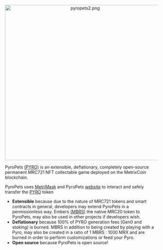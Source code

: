 <p align="center">
<img src="https://camo.githubusercontent.com/251d72c9ea30d6ac81acba97e33bb2c1997bb6430a5db5a4733b8aa8c4e18c67/68747470733a2f2f77696b692e7079726f706574732e6f72672f7079726f70657473322e706e67" alt="pyropets2.png" data-canonical-src="https://wiki.pyropets.org/pyropets2.png" width="512" height="512">
</p>

PyroPets [(PYRO)](https://wiki.pyropets.org/pyro) is an extensible, deflationary, completely open-source permanent MRC721 NFT collectable game deployed on the MetrixCoin blockchain.

PyroPets uses [MetriMask](https://wiki.pyropets.org/metrimask) and PyroPets [website](https://wiki.pyropets.org/website) to interact and safely transfer the [PYRO](https://wiki.pyropets.org/pyro) token

- **Extensible** because due to the nature of MRC721 tokens and smart contracts in general, developers may extend PyroPets in a permissionless way. Embers [(MBRS)](https://wiki.pyropets.org/mbrs) the native MRC20 token to PyroPets, may also be used in other projects if developers wish.
- **Deflationary** because 100% of PYRO generation fees (Gen0 and stoking) is burned. MBRS in addition to being created by playing with a Pyro, may also be created in a ratio of 1 MBRS : 1000 MRX and are burned in order to perform customizations or feed your Pyro.
- **Open source** because PyroPets is open source!
